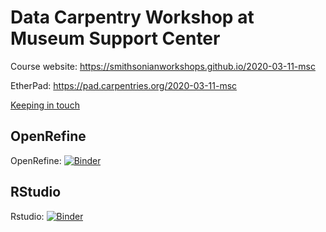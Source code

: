 # Data Carpentry Workshop at Museum Support Center

Course website: https://smithsonianworkshops.github.io/2020-03-11-msc

EtherPad: https://pad.carpentries.org/2020-03-11-msc

[Keeping in touch](keep_in_touch.md)

## OpenRefine

OpenRefine: [![Binder](https://mybinder.org/badge_logo.svg)](https://mybinder.org/v2/gh/SmithsonianWorkshops/binders/open_refine?urlpath=openrefine)

## RStudio
Rstudio: [![Binder](https://mybinder.org/badge_logo.svg)](https://mybinder.org/v2/gh/SmithsonianWorkshops/binders/rstudio?urlpath=rstudio)
